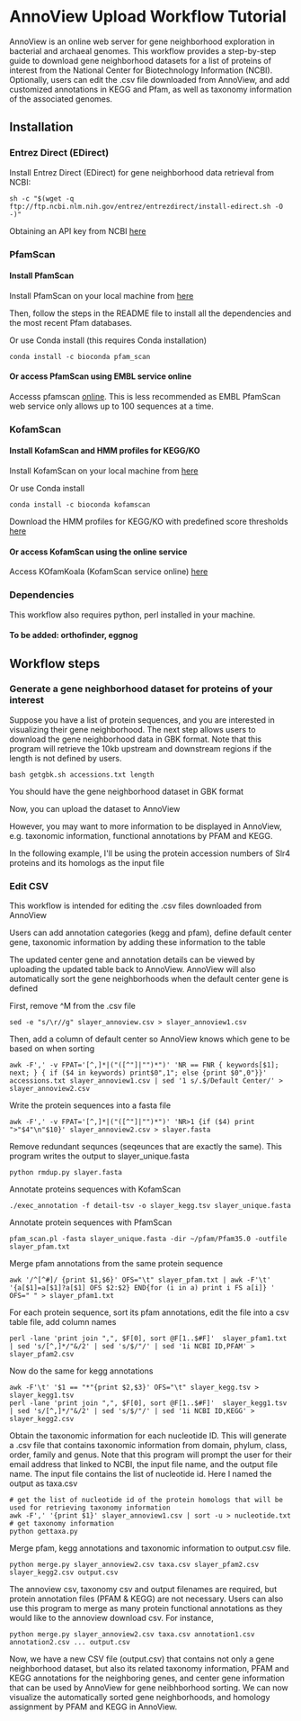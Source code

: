 
# AnnoView Upload Workflow Tutorial

AnnoView is an online web server for gene neighborhood exploration in bacterial and archaeal genomes. This workflow provides a step-by-step guide to download gene neighborhood datasets for a list of proteins of interest from the National Center for Biotechnology Information (NCBI). Optionally, users can edit the .csv file downloaded from AnnoView, and add customized annotations in KEGG and Pfam, as well as taxonomy information of the associated genomes.

## Installation

### Entrez Direct (EDirect)

Install Entrez Direct (EDirect) for gene neighborhood data retrieval from NCBI:

```
sh -c "$(wget -q ftp://ftp.ncbi.nlm.nih.gov/entrez/entrezdirect/install-edirect.sh -O -)"
```

Obtaining an API key from NCBI [here](https://ncbiinsights.ncbi.nlm.nih.gov/2017/11/02/new-api-keys-for-the-e-utilities/)

### PfamScan

#### Install PfamScan

Install PfamScan on your local machine from [here](http://ftp.ebi.ac.uk/pub/databases/Pfam/Tools/)

Then, follow the steps in the README file to install all the dependencies and the most recent Pfam databases.

Or use Conda install (this requires Conda installation)

```
conda install -c bioconda pfam_scan
```

#### Or access PfamScan using EMBL service online

Accesss pfamscan [online](https://www.ebi.ac.uk/Tools/pfa/pfamscan/). This is less recommended as EMBL PfamScan web service only allows up to 100 sequences at a time.

### KofamScan

#### Install KofamScan and HMM profiles for KEGG/KO

Install KofamScan on your local machine from [here](https://www.genome.jp/ftp/tools/kofam_scan/)

Or use Conda install

```
conda install -c bioconda kofamscan
```

Download the HMM profiles for KEGG/KO with predefined score thresholds [here](https://www.genome.jp/ftp/db/kofam/)

#### Or access KofamScan using the online service

Access KOfamKoala (KofamScan service online) [here](https://www.genome.jp/tools/kofamkoala/)

### Dependencies

This workflow also requires python, perl installed in your machine. 

#### To be added: orthofinder, eggnog  

## Workflow steps

### Generate a gene neighborhood dataset for proteins of your interest

Suppose you have a list of protein sequences, and you are interested in visualizing their gene neighborhood. The next step allows users to download the gene neighborhood data in GBK format. Note that this program will retrieve the 10kb upstream and downstream regions if the length is not defined by users.

```
bash getgbk.sh accessions.txt length
```
You should have the gene neighborhood dataset in GBK format

Now, you can upload the dataset to AnnoView

However, you may want to more information to be displayed in AnnoView, e.g. taxonomic information, functional annotations by PFAM and KEGG.

In the following example, I'll be using the protein accession numbers of Slr4 proteins and its homologs as the input file

### Edit CSV 
This workflow is intended for editing the .csv files downloaded from AnnoView

Users can add annotation categories (kegg and pfam), define default center gene, taxonomic information by adding these information to the table

The updated center gene and annotation details can be viewed by uploading the updated table back to AnnoView. AnnoView will also automatically sort the gene neighborhoods when the default center gene is defined

First, remove ^M from the .csv file 

```
sed -e "s/\r//g" slayer_annoview.csv > slayer_annoview1.csv
```

Then, add a column of default center so AnnoView knows which gene to be based on when sorting

```
awk -F',' -v FPAT='[^,]*|("([^"]|"")*")' 'NR == FNR { keywords[$1]; next; } { if ($4 in keywords) print$0",1"; else {print $0",0"}}' accessions.txt slayer_annoview1.csv | sed '1 s/.$/Default Center/' > slayer_annoview2.csv
```

Write the protein sequences into a fasta file

```
awk -F',' -v FPAT='[^,]*|("([^"]|"")*")' 'NR>1 {if ($4) print ">"$4"\n"$10}' slayer_annoview2.csv > slayer.fasta
```

Remove redundant sequnces (seqeunces that are exactly the same). This program writes the output to slayer_unique.fasta

```
python rmdup.py slayer.fasta
```

Annotate proteins sequences with KofamScan

```
./exec_annotation -f detail-tsv -o slayer_kegg.tsv slayer_unique.fasta
```

Annotate protein sequences with PfamScan

```
pfam_scan.pl -fasta slayer_unique.fasta -dir ~/pfam/Pfam35.0 -outfile slayer_pfam.txt
```

Merge pfam annotations from the same protein sequence

```
awk '/^[^#]/ {print $1,$6}' OFS="\t" slayer_pfam.txt | awk -F'\t' '{a[$1]=a[$1]?a[$1] OFS $2:$2} END{for (i in a) print i FS a[i]} ' OFS=" " > slayer_pfam1.txt
```

For each protein sequence, sort its pfam annotations, edit the file into a csv table file, add column names

```
perl -lane 'print join ",", $F[0], sort @F[1..$#F]'  slayer_pfam1.txt | sed 's/[^,]*/"&/2' | sed 's/$/"/' | sed '1i NCBI ID,PFAM' > slayer_pfam2.csv
```

Now do the same for kegg annotations

```
awk -F'\t' '$1 == "*"{print $2,$3}' OFS="\t" slayer_kegg.tsv > slayer_kegg1.tsv
perl -lane 'print join ",", $F[0], sort @F[1..$#F]'  slayer_kegg1.tsv | sed 's/[^,]*/"&/2' | sed 's/$/"/' | sed '1i NCBI ID,KEGG' > slayer_kegg2.csv
```

Obtain the taxonomic information for each nucleotide ID. This will generate a .csv file that contains taxonomic information from domain, phylum, class, order, family and genus. Note that this program will prompt the user for their email address that linked to NCBI, the input file name, and the output file name. The input file contains the list of nucleotide id. Here I named the output as taxa.csv

```
# get the list of nucleotide id of the protein homologs that will be used for retrieving taxonomy information
awk -F',' '{print $1}' slayer_annoview1.csv | sort -u > nucleotide.txt
# get taxonomy information
python gettaxa.py
```

Merge pfam, kegg annotations and taxonomic information to output.csv file.

```
python merge.py slayer_annoview2.csv taxa.csv slayer_pfam2.csv slayer_kegg2.csv output.csv
```

The annoview csv, taxonomy csv and output filenames are required, but protein annotation files (PFAM & KEGG) are not necessary. Users can also use this program to merge as many protein functional annotations as they would like to the annoview download csv. For instance,

```
python merge.py slayer_annoview2.csv taxa.csv annotation1.csv annotation2.csv ... output.csv
```

Now, we have a new CSV file (output.csv) that contains not only a gene neighborhood dataset, but also its related taxonomy information, PFAM and KEGG annotations for the neighboring genes, and center gene information that can be used by AnnoView for gene neibhborhood sorting. We can now visualize the automatically sorted gene neighborhoods, and homology assignment by PFAM and KEGG in AnnoView.
